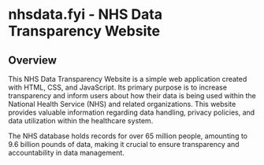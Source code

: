 # nhsdata.fyi - NHS Data Transparency Website

## Overview

This NHS Data Transparency Website is a simple web application created with HTML, CSS, and JavaScript. Its primary purpose is to increase transparency and inform users about how their data is being used within the National Health Service (NHS) and related organizations. This website provides valuable information regarding data handling, privacy policies, and data utilization within the healthcare system.

The NHS database holds records for over 65 million people, amounting to 9.6 billion pounds of data, making it crucial to ensure transparency and accountability in data management.

